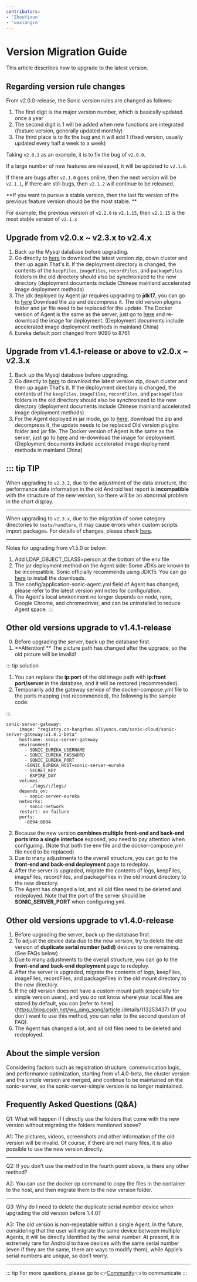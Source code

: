 ```yaml
---
contributors:
- 'ZhouYixun'
- 'wuxiangin'
---
```


# Version Migration Guide

This article describes how to upgrade to the latest version.

## Regarding version rule changes

From v2.0.0-release, the Sonic version rules are changed as follows:

1. The first digit is the major version number, which is basically updated once a year
2. The second digit is 1 will be added when new functions are integrated (feature version, generally updated monthly)
3. The third place is to fix the bug and it will add 1 (fixed version, usually updated every half a week to a week)

Taking `v2.0.1` as an example, it is to fix the bug of `v2.0.0`.

If a large number of new features are released, it will be updated to `v2.1.0`.

If there are bugs after `v2.1.0` goes online, then the next version will be `v2.1.1`, if there are still bugs, then `v2.1.2` will continue to be released.

**If you want to pursue a stable version, then the last fix version of the previous feature version should be the most stable. **

For example, the previous version of `v2.2.0` is `v2.1.15`, then `v2.1.15` is the most stable version of `v2.1.x`

## Upgrade from v2.0.x ~ v2.3.x to v2.4.x
1. Back up the Mysql database before upgrading.
2. Go directly to <a href="https://sonic-cloud.cn/deploy/back-end-deploy.html" target="_blank">here</a> to download the latest version zip, down cluster and then up again That's it. If the deployment directory is changed, the contents of the `keepFiles`, `imageFiles`, `recordFiles`, and `packageFiles` folders in the old directory should also be synchronized to the new directory (deployment documents include Chinese mainland accelerated image deployment methods)
3. The jdk deployed by Agent jar requires upgrading to **jdk17**, you can go to <a href="https://sonic-cloud.cn/deploy/agent-deploy.html" target="_blank">here</a> Download the zip and decompress it. The old version plugins folder and jar file need to be replaced for the update. The Docker version of Agent is the same as the server, just go to <a href="https://sonic-cloud.cn/deploy/agent-deploy.html" target="_blank">here</a> and re-download the image for deployment. (Deployment documents include accelerated image deployment methods in mainland China)
4. Eureka default port changed from 9090 to 8761

## Upgrade from v1.4.1-release or above to v2.0.x ~ v2.3.x
1. Back up the Mysql database before upgrading.
2. Go directly to <a href="https://sonic-cloud.cn/deploy/back-end-deploy.html" target="_blank">here</a> to download the latest version zip, down cluster and then up again That's it. If the deployment directory is changed, the contents of the `keepFiles`, `imageFiles`, `recordFiles`, and `packageFiles` folders in the old directory should also be synchronized to the new directory (deployment documents include Chinese mainland accelerated image deployment methods)
3. For the Agent deployed in jar mode, go to <a href="https://sonic-cloud.cn/deploy/agent-deploy.html" target="_blank">here</a>, download the zip and decompress it, the update needs to be replaced Old version plugins folder and jar file. The Docker version of Agent is the same as the server, just go to <a href="https://sonic-cloud.cn/deploy/agent-deploy.html" target="_blank">here</a> and re-download the image for deployment. (Deployment documents include accelerated image deployment methods in mainland China)

::: tip TIP
---
When upgrading to `v2.3.2`, due to the adjustment of the data structure, the performance data information in the old Android test report is **incompatible** with the structure of the new version, so there will be an abnormal problem in the chart display.

---
When upgrading to `v2.3.x`, due to the migration of some category directories to `tests/handlers`, it may cause errors when custom scripts import packages. For details of changes, please check [here](https://github.com/SonicCloudOrg/sonic-agent/tree/main/src/main/java/org/cloud/sonic/agent/tests/handlers).

---
Notes for upgrading from v1.5.0 or below:
1. Add LDAP_OBJECT_CLASS=person at the bottom of the env file
2. The jar deployment method on the Agent side: Some JDKs are known to be incompatible. Sonic officially recommends using JDK15. You can go [here](https://docs.aws.amazon.com/corretto/latest/corretto-15-ug/downloads-list.html) to install the downloads.
3. The config/application-sonic-agent.yml field of Agent has changed, please refer to the latest version yml notes for configuration.
4. The Agent's local environment no longer depends on node, npm, Google Chrome, and chromedriver, and can be uninstalled to reduce Agent space.
   :::


## Other old versions upgrade to v1.4.1-release

0. Before upgrading the server, back up the database first.
1. **Attention! ** The picture path has changed after the upgrade, so the old picture will be invalid!

::: tip solution

1. You can replace the **ip:port** of the old image path with **ip:front port/server** in the database, and it will be restored (recommended).
2. Temporarily add the gateway service of the docker-compose.yml file to the ports mapping (not recommended), the following is the sample code:

:::

```
sonic-server-gateway:
     image: "registry.cn-hangzhou.aliyuncs.com/sonic-cloud/sonic-server-gateway:v1.4.1-beta"
     hostname: sonic-server-gateway
     environment:
       - SONIC_EUREKA_USERNAME
       - SONIC_EUREKA_PASSWORD
       - SONIC_EUREKA_PORT
       -SONIC_EUREKA_HOST=sonic-server-eureka
       - SECRET_KEY
       - EXPIRE_DAY
     volumes:
       - ./logs/:/logs/
     depends_on:
       - sonic-server-eureka
     networks:
       - sonic-network
     restart: on-failure
     ports:
       -8094:8094
```

2. Because the new version **combines multiple front-end and back-end ports into a single interface** exposed, you need to pay attention when configuring. (Note that both the env file and the docker-compose.yml file need to be replaced)
3. Due to many adjustments to the overall structure, you can go to the **front-end and back-end deployment** page to redeploy.
4. After the server is upgraded, migrate the contents of logs, keepFiles, imageFiles, recordFiles, and packageFiles in the old mount directory to the new directory.
5. The Agent has changed a lot, and all old files need to be deleted and redeployed. Note that the port of the server should be **SONIC_SERVER_PORT** when configuring yml.

## Other old versions upgrade to v1.4.0-release

1. Before upgrading the server, back up the database first.
2. To adjust the device data due to the new version, try to delete the old version of **duplicate serial number (udId)** devices to one remaining. (See FAQs below)
3. Due to many adjustments to the overall structure, you can go to the **front-end and back-end deployment** page to redeploy.
4. After the server is upgraded, migrate the contents of logs, keepFiles, imageFiles, recordFiles, and packageFiles in the old mount directory to the new directory.
5. If the old version does not have a custom mount path (especially for simple version users), and you do not know where your local files are stored by default, you can [refer to here](https://blog.csdn.net/wu_qing_song/article /details/113253437) (If you don't want to use this method, you can refer to the second question of FAQ).
6. The Agent has changed a lot, and all old files need to be deleted and redeployed.

## About the simple version

Considering factors such as registration structure, communication logic, and performance optimization, starting from v1.4.0-beta, the cluster version and the simple version are merged, and continue to be maintained on the sonic-server, so the sonic-server-simple version is no longer maintained.

## Frequently Asked Questions (Q&A)

Q1: What will happen if I directly use the folders that come with the new version without migrating the folders mentioned above?

A1: The pictures, videos, screenshots and other information of the old version will be invalid. Of course, if there are not many files, it is also possible to use the new version directly.

---

Q2: If you don't use the method in the fourth point above, is there any other method?

A2: You can use the docker cp command to copy the files in the container to the host, and then migrate them to the new version folder.

---

Q3: Why do I need to delete the duplicate serial number device when upgrading the old version before 1.4.0?

A3: The old version is non-repeatable within a single Agent. In the future, considering that the user will migrate the same device between multiple Agents, it will be directly identified by the serial number. At present, it is extremely rare for Android to have devices with the same serial number (even if they are the same, there are ways to modify them), while Apple’s serial numbers are unique, so don’t worry.

---

::: tip
For more questions, please go to 👉[Community](https://sonic-cloud.wiki)👈 to communicate
:::
